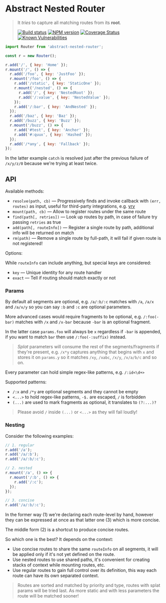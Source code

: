 # Abstract Nested Router

> It _tries_ to capture all matching routes from its **root**.
>
> [![Build status](https://github.com/pateketrueke/abstract-nested-router/actions/workflows/ci.yml/badge.svg)](https://github.com/pateketrueke/abstract-nested-router/actions/workflows/ci.yml)
> [![NPM version](https://badge.fury.io/js/abstract-nested-router.svg)](http://badge.fury.io/js/abstract-nested-router)
> [![Coverage Status](https://codecov.io/github/pateketrueke/abstract-nested-router/coverage.svg?branch=master)](https://codecov.io/github/pateketrueke/abstract-nested-router)
> [![Known Vulnerabilities](https://snyk.io/test/npm/abstract-nested-router/badge.svg)](https://snyk.io/test/npm/abstract-nested-router)

```js
import Router from 'abstract-nested-router';

const r = new Router();

r.add('/', { key: 'Home' });
r.mount('/', () => {
  r.add('/foo', { key: 'JustFoo' });
  r.mount('/foo', () => {
    r.add('/static', { key: 'StaticOne' });
    r.mount('/nested', () => {
      r.add('/', { key: 'NestedRoot' });
      r.add('/:value', { key: 'NestedValue' });
    });
    r.add('/:bar', { key: 'AndNested' });
  });
  r.add('/baz', { key: 'Baz' });
  r.add('/buzz', { key: 'Buzz' });
  r.mount('/buzz', () => {
    r.add('#test', { key: 'Anchor' });
    r.add('#:quux', { key: 'Hashed' });
  });
  r.add('/*any', { key: 'Fallback' });
});
```

In the latter example `catch` is resolved just after the previous failure of `/x/y/z/0` because we're trying at least twice.

## API

Available methods:

- `resolve(path, cb)` &mdash; Progressively finds and invoke callback with `(err, routes)` as input, useful for third-party integrations, e.g. [yrv](https://www.npmjs.com/package/yrv)
- `mount(path, cb)` &mdash; Allow to register routes under the same route
- `find(path[, retries])` &mdash; Look up routes by path, in case of failure try passing `retries` as true
- `add(path[, routeInfo])` &mdash; Register a single route by path, additional info will be returned on match
- `rm(path)` &mdash; Remove a single route by full-path, it will fail if given route is not registered!

Options:

While `routeInfo` can include anything, but special keys are considered:

- `key` &mdash; Unique identity for any route handler
- `exact` &mdash; Tell if routing should match exactly or not

### Params

By default all segments are optional, e.g. `/a/:b/:c` matches with `/a`, `/a/x` and `/a/x/y` so you can say `:b` and `:c` are optional parameters.

More advanced cases would require fragments to be optional, e.g. `/:foo(-bar)` matches with `/x` and `/x-bar` because `-bar` is an optional fragment.

In the latter case `params.foo` will always be `x` regardless if `-bar` is appended, if you want to match `bar` then use `/:foo(-:suffix)` instead.

> _Splat_ parameters will consume the rest of the segments/fragments if they're present, e.g. `/x*y` captures anything that begins with `x` and stores it on `params.y` so it matches `/xy`, `/xabc`, `/x/y`, `/x/a/b/c` and so on.

Every parameter can hold simple regex-like patterns, e.g. `/:id<\d+>`

Supported patterns:

- `/:x` and `/*y` are optional segments and they cannot be empty
- `<...>` to hold regex-like patterns, `-$.` are escaped, `/` is forbidden
- `(...)` are used to mark fragments as optional, it translates to `(?:...)?`

> Please avoid `/` inside `(...)` or `<...>` as they will fail loudly!

### Nesting

Consider the following examples:

```js
// 1. regular
r.add('/a');
r.add('/a/:b');
r.add('/a/:b/:c');

// 2. nested
r.mount('/a', () => {
  r.mount('/:b', () => {
    r.add('/:c');
  });
});

// 3. concise
r.add('/a/:b/:c');
```

In the former way (1) we're declaring each route-level by hand, however they can be expressed at once as that latter one (3) which is more concise.

The middle form (2) is a shortcut to produce concise routes.

So which one is the best? It depends on the context:

- Use concise routes to share the same `routeInfo` on all segments, it will be applied only if it's not yet defined on the route.
- Use nested routes to use shared paths, it's convenient for creating stacks of context while mounting routes, etc.
- Use regular routes to gain full control over its definition, this way each route can have its own separated context.

> Routes are sorted and matched by priority and type, routes with splat params will be tried last. As more static and with less parameters the route will be matched sooner!
